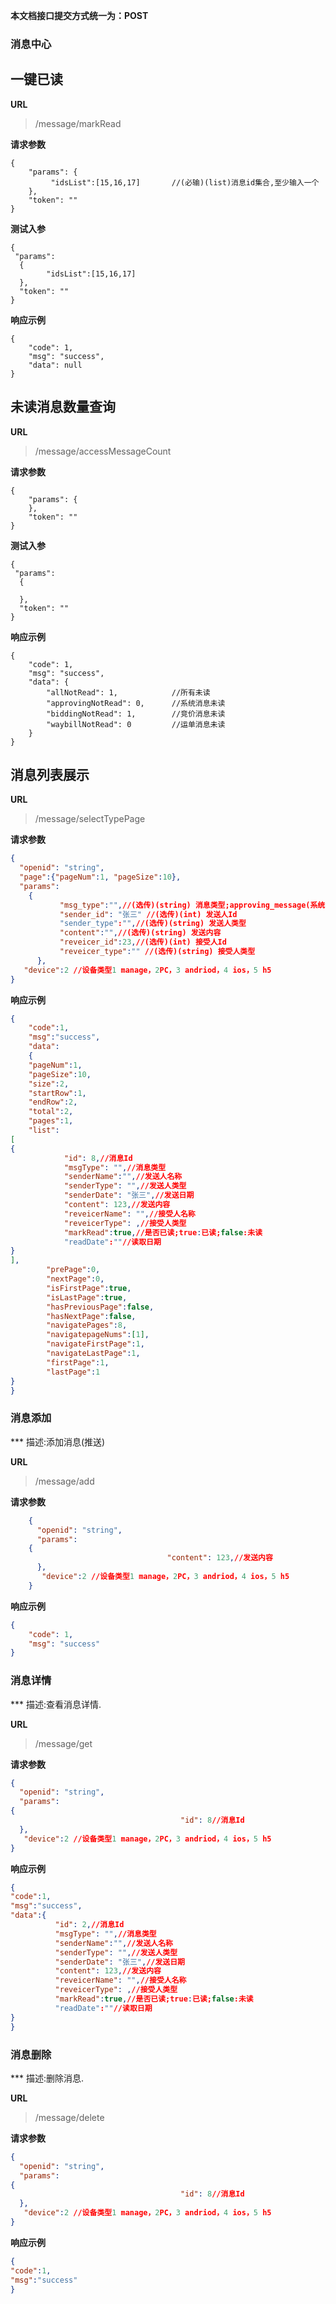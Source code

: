 
**本文档接口提交方式统一为：POST**
### 消息中心

## 一键已读 ##

**URL**
>/message/markRead

**请求参数**
    
    {
    	"params": {
             "idsList":[15,16,17]       //(必输)(list)消息id集合,至少输入一个
    	},
    	"token": ""
    }

**测试入参**

    {
	 "params": 
	  {
		    "idsList":[15,16,17]
	  },
	  "token": ""
    }

**响应示例**

	{
        "code": 1,
        "msg": "success",
        "data": null
    }
	



## 未读消息数量查询 ##

**URL**
>/message/accessMessageCount

**请求参数**
    
    {
    	"params": {
    	},
    	"token": ""
    }

**测试入参**

    {
	 "params": 
	  {
			
	  },
	  "token": ""
    }

**响应示例**

	{
        "code": 1,
        "msg": "success",
        "data": {
            "allNotRead": 1,            //所有未读
            "approvingNotRead": 0,      //系统消息未读
            "biddingNotRead": 1,        //竞价消息未读
            "waybillNotRead": 0         //运单消息未读
        }
    }
	


## 消息列表展示 ##
**URL**
>/message/selectTypePage

**请求参数**

``` json
{
  "openid": "string",
  "page":{"pageNum":1, "pageSize":10},
  "params": 
    {
           "msg_type":"",//(选传)(string) 消息类型;approving_message(系统消息);bidding_message(竞价消息);waybill_message(运单消息);
           "sender_id": "张三" //(选传)(int) 发送人Id
           "sender_type":"",//(选传)(string) 发送人类型
           "content":"",//(选传)(string) 发送内容
           "reveicer_id":23,//(选传)(int) 接受人Id
           "reveicer_type":"" //(选传)(string) 接受人类型
      },
   "device":2 //设备类型1 manage，2PC，3 andriod，4 ios，5 h5
}
```


**响应示例**

``` json
{
    "code":1,
    "msg":"success",
    "data":
    {
    "pageNum":1,
    "pageSize":10,
    "size":2,
    "startRow":1,
    "endRow":2,
    "total":2,
    "pages":1,
    "list":
[
{
            "id": 8,//消息Id
            "msgType": "",//消息类型
            "senderName":"",//发送人名称
            "senderType": "",//发送人类型
            "senderDate": "张三",//发送日期
            "content": 123,//发送内容
            "reveicerName": "",//接受人名称
            "reveicerType": ,//接受人类型
            "markRead":true,//是否已读;true:已读;false:未读
            "readDate":""//读取日期
}
],
        "prePage":0,
        "nextPage":0,
        "isFirstPage":true,
        "isLastPage":true,
        "hasPreviousPage":false,
        "hasNextPage":false,
        "navigatePages":8,
        "navigatepageNums":[1],
        "navigateFirstPage":1,
        "navigateLastPage":1,
        "firstPage":1,
        "lastPage":1
}
}
```



### 消息添加

*** 描述:添加消息(推送)


**URL**
>/message/add



**请求参数**

``` json
    {
      "openid": "string",
      "params": 
    {
                                   "content": 123,//发送内容
      },
       "device":2 //设备类型1 manage，2PC，3 andriod，4 ios，5 h5
    }
```


**响应示例**

``` json
{
    "code": 1,
    "msg": "success"
}
```




### 消息详情

*** 描述:查看消息详情.

**URL**
>/message/get



**请求参数**

``` json
{
  "openid": "string",
  "params": 
{
  	                                  "id": 8//消息Id
  },
   "device":2 //设备类型1 manage，2PC，3 andriod，4 ios，5 h5
}
```


**响应示例**

``` json
{
"code":1,
"msg":"success",
"data":{
          "id": 2,//消息Id
          "msgType": "",//消息类型
          "senderName":"",//发送人名称
          "senderType": "",//发送人类型
          "senderDate": "张三",//发送日期
          "content": 123,//发送内容
          "reveicerName": "",//接受人名称
          "reveicerType": ,//接受人类型
          "markRead":true,//是否已读;true:已读;false:未读
          "readDate":""//读取日期
}
}
```



### 消息删除

*** 描述:删除消息.

**URL**
>/message/delete



**请求参数**

``` json
{
  "openid": "string",
  "params": 
{
  	                                  "id": 8//消息Id
  },
   "device":2 //设备类型1 manage，2PC，3 andriod，4 ios，5 h5
}
```


**响应示例**

``` json
{
"code":1,
"msg":"success"
}
```


